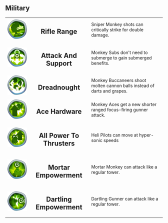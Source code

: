 
<h2>Military</h2>

<table>
    <tr>
        <td width='15%' align='center'>
            <img alt='Rifle Range' src='/MegaKnowledges/Military/RifleRange.png'>
        </td>
        <td align='center'>
            <h2>Rifle Range</h2>
        </td>
        <td>
            Sniper Monkey shots can critically strike for double damage.
        </td>
    </tr>
    <tr>
        <td width='15%' align='center'>
            <img alt='Attack And Support' src='/MegaKnowledges/Military/AttackAndSupport.png'>
        </td>
        <td align='center'>
            <h2>Attack And Support</h2>
        </td>
        <td>
            Monkey Subs don't need to submerge to gain submerged benefits.
        </td>
    </tr>
    <tr>
        <td width='15%' align='center'>
            <img alt='Dreadnought' src='/MegaKnowledges/Military/Dreadnought.png'>
        </td>
        <td align='center'>
            <h2>Dreadnought</h2>
        </td>
        <td>
            Monkey Buccaneers shoot molten cannon balls instead of darts and grapes.
        </td>
    </tr>
    <tr>
        <td width='15%' align='center'>
            <img alt='Ace Hardware' src='/MegaKnowledges/Military/AceHardware.png'>
        </td>
        <td align='center'>
            <h2>Ace Hardware</h2>
        </td>
        <td>
            Monkey Aces get a new shorter ranged focus-firing gunner attack.
        </td>
    </tr>
    <tr>
        <td width='15%' align='center'>
            <img alt='All Power To Thrusters' src='/MegaKnowledges/Military/AllPowerToThrusters.png'>
        </td>
        <td align='center'>
            <h2>All Power To Thrusters</h2>
        </td>
        <td>
            Heli Pilots can move at hyper-sonic speeds
        </td>
    </tr>
    <tr>
        <td width='15%' align='center'>
            <img alt='Mortar Empowerment' src='/MegaKnowledges/Military/MortarEmpowerment.png'>
        </td>
        <td align='center'>
            <h2>Mortar Empowerment</h2>
        </td>
        <td>
            Mortar Monkey can attack like a regular tower.
        </td>
    </tr>
    <tr>
        <td width='15%' align='center'>
            <img alt='Dartling Empowerment' src='/MegaKnowledges/Military/DartlingEmpowerment.png'>
        </td>
        <td align='center'>
            <h2>Dartling Empowerment</h2>
        </td>
        <td>
            Dartling Gunner can attack like a regular tower.
        </td>
    </tr>
</table>
        